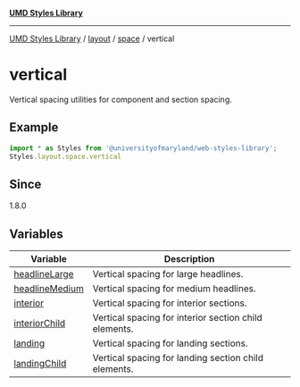 [**UMD Styles Library**](../../../../../README.md)

***

[UMD Styles Library](../../../../../README.md) / [layout](../../../../README.md) / [space](../../README.md) / vertical

# vertical

Vertical spacing utilities for component and section spacing.

## Example

```typescript
import * as Styles from '@universityofmaryland/web-styles-library';
Styles.layout.space.vertical
```

## Since

1.8.0

## Variables

| Variable | Description |
| ------ | ------ |
| [headlineLarge](variables/headlineLarge.md) | Vertical spacing for large headlines. |
| [headlineMedium](variables/headlineMedium.md) | Vertical spacing for medium headlines. |
| [interior](variables/interior.md) | Vertical spacing for interior sections. |
| [interiorChild](variables/interiorChild.md) | Vertical spacing for interior section child elements. |
| [landing](variables/landing.md) | Vertical spacing for landing sections. |
| [landingChild](variables/landingChild.md) | Vertical spacing for landing section child elements. |
